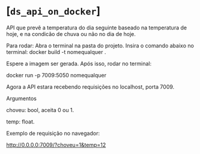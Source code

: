 # [`ds_api_on_docker`]
API que prevê a temperatura do dia seguinte baseado na temperatura de hoje, e na condicão de chuva ou não no dia de hoje.

Para rodar:
Abra o terminal na pasta do projeto. Insira o comando abaixo no terminal:
docker build -t  nomequalquer .

Espere a imagem ser gerada. Após isso, rodar no terminal:

docker run -p 7009:5050 nomequalquer

Agora a API estara recebendo requisições no localhost, porta 7009.

Argumentos

choveu: bool, aceita 0 ou 1.

temp: float.

Exemplo de requisição no navegador:

http://0.0.0.0:7009/?choveu=1&temp=12

